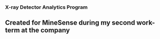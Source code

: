 ### X-ray Detector Analytics Program

## Created for MineSense during my second work-term at the company
